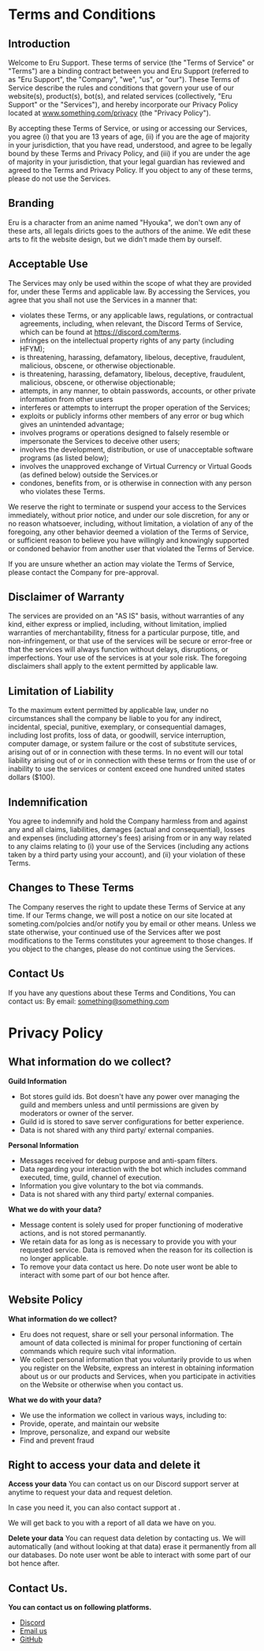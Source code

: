 # Terms and Conditions
## Introduction
Welcome to Eru Support. These terms of service (the "Terms of Service" or "Terms") are a binding contract between you and Eru Support (referred to as "Eru Support", the "Company", "we", "us", or "our"). These Terms of Service describe the rules and conditions that govern your use of our website(s), product(s), bot(s), and related services (collectively, "Eru Support" or the "Services"), and hereby incorporate our Privacy Policy located at www.something.com/privacy (the "Privacy Policy").

By accepting these Terms of Service, or using or accessing our Services, you agree (i) that you are 13 years of age, (ii) if you are the age of majority in your jurisdiction, that you have read, understood, and agree to be legally bound by these Terms and Privacy Policy, and (iii) if you are under the age of majority in your jurisdiction, that your legal guardian has reviewed and agreed to the Terms and Privacy Policy. If you object to any of these terms, please do not use the Services.

## Branding
Eru is a character from an anime named "Hyouka", we don't own any of these arts, all legals diricts goes to the authors of the anime. We edit these arts to fit the website design, but we didn't made them by ourself.

## Acceptable Use
The Services may only be used within the scope of what they are provided for, under these Terms and applicable law. By accessing the Services, you agree that you shall not use the Services in a manner that:

- violates these Terms, or any applicable laws, regulations, or contractual agreements, including, when relevant, the Discord Terms of Service, which can be found at https://discord.com/terms.
- infringes on the intellectual property rights of any party (including HFYM);
- is threatening, harassing, defamatory, libelous, deceptive, fraudulent, malicious, obscene, or otherwise objectionable.
- is threatening, harassing, defamatory, libelous, deceptive, fraudulent, malicious, obscene, or otherwise objectionable;
- attempts, in any manner, to obtain passwords, accounts, or other private information from other users
- interferes or attempts to interrupt the proper operation of the Services;
- exploits or publicly informs other members of any error or bug which gives an unintended advantage;
- involves programs or operations designed to falsely resemble or impersonate the Services to deceive other users;
- involves the development, distribution, or use of unacceptable software programs (as listed below);
- involves the unapproved exchange of Virtual Currency or Virtual Goods (as defined below) outside the Services.or
- condones, benefits from, or is otherwise in connection with any person who violates these Terms.

We reserve the right to terminate or suspend your access to the Services immediately, without prior notice, and under our sole discretion, for any or no reason whatsoever, including, without limitation, a violation of any of the foregoing, any other behavior deemed a violation of the Terms of Service, or sufficient reason to believe you have willingly and knowingly supported or condoned behavior from another user that violated the Terms of Service.

If you are unsure whether an action may violate the Terms of Service, please contact the Company for pre-approval.

## Disclaimer of Warranty
The services are provided on an "AS IS" basis, without warranties of any kind, either express or implied, including, without limitation, implied warranties of merchantability, fitness for a particular purpose, title, and non-infringement, or that use of the services will be secure or error-free or that the services will always function without delays, disruptions, or imperfections. Your use of the services is at your sole risk. The foregoing disclaimers shall apply to the extent permitted by applicable law.

## Limitation of Liability
To the maximum extent permitted by applicable law, under no circumstances shall the company be liable to you for any indirect, incidental, special, punitive, exemplary, or consequential damages, including lost profits, loss of data, or goodwill, service interruption, computer damage, or system failure or the cost of substitute services, arising out of or in connection with these terms. In no event will our total liability arising out of or in connection with these terms or from the use of or inability to use the services or content exceed one hundred united states dollars ($100).

## Indemnification
You agree to indemnify and hold the Company harmless from and against any and all claims, liabilities, damages (actual and consequential), losses and expenses (including attorney's fees) arising from or in any way related to any claims relating to (i) your use of the Services (including any actions taken by a third party using your account), and (ii) your violation of these Terms.

## Changes to These Terms
The Company reserves the right to update these Terms of Service at any time. If our Terms change, we will post a notice on our site located at someting.com/polcies and/or notify you by email or other means. Unless we state otherwise, your continued use of the Services after we post modifications to the Terms constitutes your agreement to those changes. If you object to the changes, please do not continue using the Services.

## Contact Us
If you have any questions about these Terms and Conditions, You can contact us: By email: something@something.com











# Privacy Policy
## What information do we collect?

**Guild Information**
- Bot stores guild ids. Bot doesn't have any power over managing the guild and members unless and until permissions are given by moderators or owner of the server.
- Guild id is stored to save server configurations for better experience.
- Data is not shared with any third party/ external companies.

**Personal Information**
- Messages received for debug purpose and anti-spam filters.
- Data regarding your interaction with the bot which includes command executed, time, guild, channel of execution.
- Information you give voluntary to the bot via commands.
- Data is not shared with any third party/ external companies.

**What we do with your data?**
- Message content is solely used for proper functioning of moderative actions, and is not stored permanantly.
- We retain data for as long as is necessary to provide you with your requested service. Data is removed when the reason for its collection is no longer applicable.
- To remove your data contact us here. Do note user wont be able to interact with some part of our bot hence after.


## Website Policy

**What information do we collect?**
- Eru does not request, share or sell your personal information. The amount of data collected is minimal for proper functioning of certain commands which require such vital information.
- We collect personal information that you voluntarily provide to us when you register on the Website, express an interest in obtaining information about us or our products and Services, when you participate in activities on the Website or otherwise when you contact us.

**What we do with your data?**
- We use the information we collect in various ways, including to:
- Provide, operate, and maintain our website
- Improve, personalize, and expand our website
- Find and prevent fraud

## Right to access your data and delete it

**Access your data**
You can contact us on our Discord support server at anytime to request your data and request deletion.

In case you need it, you can also contact support at .

We will get back to you with a report of all data we have on you.

**Delete your data**
You can request data deletion by contacting us. We will automatically (and without looking at that data) erase it permanently from all our databases. Do note user wont be able to interact with some part of our bot hence after.

## Contact Us.
**You can contact us on following platforms.**
- [Discord](https://discord.gg/f83zVQHX6J)
- [Email us]()
- [GitHub](https://github.com/ex-trimist/)
